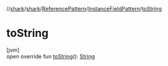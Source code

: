 //[shark](../../../../index.md)/[shark](../../index.md)/[ReferencePattern](../index.md)/[InstanceFieldPattern](index.md)/[toString](to-string.md)

# toString

[jvm]\
open override fun [toString](to-string.md)(): [String](https://kotlinlang.org/api/latest/jvm/stdlib/kotlin/-string/index.html)
